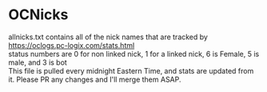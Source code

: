# OCNicks
allnicks.txt contains all of the nick names that are tracked by https://oclogs.pc-logix.com/stats.html  
status numbers are 0 for non linked nick, 1 for a linked nick, 6 is Female, 5 is male, and 3 is bot  
This file is pulled every midnight Eastern Time, and stats are updated from it. Please PR any changes and I'll merge them ASAP.
